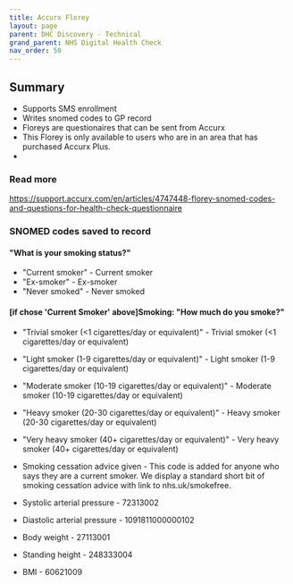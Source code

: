 ```yaml
---
title: Accurx Florey
layout: page
parent: DHC Discovery - Technical
grand_parent: NHS Digital Health Check
nav_order: 50
---
```


## Summary
- Supports SMS enrollment
- Writes snomed codes to GP record
- Floreys are questionaires that can be sent from Accurx
- This Florey is only available to users who are in an area that has purchased Accurx Plus.
-   

### Read more
https://support.accurx.com/en/articles/4747448-florey-snomed-codes-and-questions-for-health-check-questionnaire


### SNOMED codes saved to record

#### "What is your smoking status?"

- "Current smoker" - Current smoker
- "Ex-smoker" - Ex-smoker
- "Never smoked" - Never smoked

#### [if chose 'Current Smoker' above]Smoking: "How much do you smoke?"

- "Trivial smoker (<1 cigarettes/day or equivalent)" - Trivial smoker (<1 cigarettes/day or equivalent)
- "Light smoker (1-9 cigarettes/day or equivalent)" - Light smoker (1-9 cigarettes/day or equivalent)
- "Moderate smoker (10-19 cigarettes/day or equivalent)" - Moderate smoker (10-19 cigarettes/day or equivalent)
- "Heavy smoker (20-30 cigarettes/day or equivalent)" - Heavy smoker (20-30 cigarettes/day or equivalent)
- "Very heavy smoker (40+ cigarettes/day or equivalent)" - Very heavy smoker (40+ cigarettes/day or equivalent)

- Smoking cessation advice given - This code is added for anyone who says they are a current smoker. We display a standard short bit of smoking cessation advice with link to nhs.uk/smokefree.

- Systolic arterial pressure - 72313002
- Diastolic arterial pressure - 1091811000000102
- Body weight - 27113001
- Standing height - 248333004
- BMI - 60621009